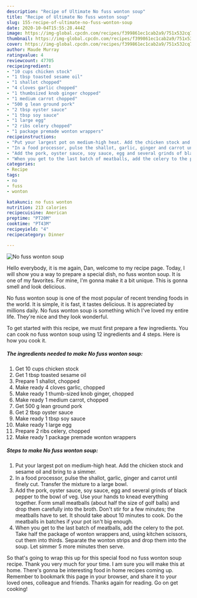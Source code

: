 ```yaml
---
description: "Recipe of Ultimate No fuss wonton soup"
title: "Recipe of Ultimate No fuss wonton soup"
slug: 155-recipe-of-ultimate-no-fuss-wonton-soup
date: 2020-10-04T15:55:28.444Z
image: https://img-global.cpcdn.com/recipes/f399861ec1cab2a9/751x532cq70/no-fuss-wonton-soup-recipe-main-photo.jpg
thumbnail: https://img-global.cpcdn.com/recipes/f399861ec1cab2a9/751x532cq70/no-fuss-wonton-soup-recipe-main-photo.jpg
cover: https://img-global.cpcdn.com/recipes/f399861ec1cab2a9/751x532cq70/no-fuss-wonton-soup-recipe-main-photo.jpg
author: Maude Murray
ratingvalue: 4
reviewcount: 47705
recipeingredient:
- "10 cups chicken stock"
- "1 tbsp toasted sesame oil"
- "1 shallot chopped"
- "4 cloves garlic chopped"
- "1 thumbsized knob ginger chopped"
- "1 medium carrot chopped"
- "500 g lean ground pork"
- "2 tbsp oyster sauce"
- "1 tbsp soy sauce"
- "1 large egg"
- "2 ribs celery chopped"
- "1 package premade wonton wrappers"
recipeinstructions:
- "Put your largest pot on medium-high heat. Add the chicken stock and sesame oil and bring to a simmer."
- "In a food processor, pulse the shallot, garlic, ginger and carrot until finely cut. Transfer the mixture to a large bowl."
- "Add the pork, oyster sauce, soy sauce, egg and several grinds of black pepper to the bowl of veg. Use your hands to knead everything together. Form small meatballs (about half the size of golf balls) and drop them carefully into the broth. Don&#39;t stir for a few minutes; the meatballs have to set. It should take about 10 minutes to cook. Do the meatballs in batches if your pot isn&#39;t big enough."
- "When you get to the last batch of meatballs, add the celery to the pot. Take half the package of wonton wrappers and, using kitchen scissors, cut them into thirds. Separate the wonton strips and drop them into the soup. Let simmer 5 more minutes then serve."
categories:
- Recipe
tags:
- no
- fuss
- wonton

katakunci: no fuss wonton 
nutrition: 213 calories
recipecuisine: American
preptime: "PT20M"
cooktime: "PT43M"
recipeyield: "4"
recipecategory: Dinner

---
```



![No fuss wonton soup](https://img-global.cpcdn.com/recipes/f399861ec1cab2a9/751x532cq70/no-fuss-wonton-soup-recipe-main-photo.jpg)

Hello everybody, it is me again, Dan, welcome to my recipe page. Today, I will show you a way to prepare a special dish, no fuss wonton soup. It is one of my favorites. For mine, I'm gonna make it a bit unique. This is gonna smell and look delicious.

No fuss wonton soup is one of the most popular of recent trending foods in the world. It is simple, it is fast, it tastes delicious. It is appreciated by millions daily. No fuss wonton soup is something which I've loved my entire life. They're nice and they look wonderful.




To get started with this recipe, we must first prepare a few ingredients. You can cook no fuss wonton soup using 12 ingredients and 4 steps. Here is how you cook it.

<!--inarticleads1-->

##### The ingredients needed to make No fuss wonton soup:

1. Get 10 cups chicken stock
1. Get 1 tbsp toasted sesame oil
1. Prepare 1 shallot, chopped
1. Make ready 4 cloves garlic, chopped
1. Make ready 1 thumb-sized knob ginger, chopped
1. Make ready 1 medium carrot, chopped
1. Get 500 g lean ground pork
1. Get 2 tbsp oyster sauce
1. Make ready 1 tbsp soy sauce
1. Make ready 1 large egg
1. Prepare 2 ribs celery, chopped
1. Make ready 1 package premade wonton wrappers




<!--inarticleads2-->

##### Steps to make No fuss wonton soup:

1. Put your largest pot on medium-high heat. Add the chicken stock and sesame oil and bring to a simmer.
1. In a food processor, pulse the shallot, garlic, ginger and carrot until finely cut. Transfer the mixture to a large bowl.
1. Add the pork, oyster sauce, soy sauce, egg and several grinds of black pepper to the bowl of veg. Use your hands to knead everything together. Form small meatballs (about half the size of golf balls) and drop them carefully into the broth. Don&#39;t stir for a few minutes; the meatballs have to set. It should take about 10 minutes to cook. Do the meatballs in batches if your pot isn&#39;t big enough.
1. When you get to the last batch of meatballs, add the celery to the pot. Take half the package of wonton wrappers and, using kitchen scissors, cut them into thirds. Separate the wonton strips and drop them into the soup. Let simmer 5 more minutes then serve.




So that's going to wrap this up for this special food no fuss wonton soup recipe. Thank you very much for your time. I am sure you will make this at home. There's gonna be interesting food in home recipes coming up. Remember to bookmark this page in your browser, and share it to your loved ones, colleague and friends. Thanks again for reading. Go on get cooking!
